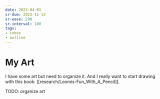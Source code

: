 ```yaml
---
date: 2023-04-01
sr-due: 2023-11-13
sr-ease: 290
sr-interval: 180
tags:
- inbox
- outline
---
```


# My Art

I have some art but need to organize it. And I really want to start drawing with
this book: [[research/Loomis-Fun_With_A_Pencil]].

TODO: organize art
